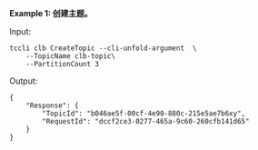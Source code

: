 **Example 1: 创建主题。**



Input: 

```
tccli clb CreateTopic --cli-unfold-argument  \
    --TopicName clb-topic\
    --PartitionCount 3
```

Output: 
```
{
    "Response": {
        "TopicId": "b046ae5f-00cf-4e90-880c-215e5ae7b6xy",
        "RequestId": "dccf2ce3-0277-465a-9c60-260cfb141d65"
    }
}
```

